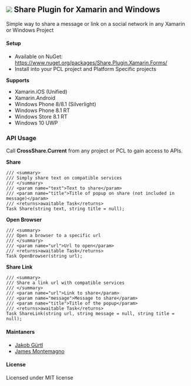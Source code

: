 ## ![](http://refractored.com/images/plugin_share.png) Share Plugin for Xamarin and Windows

Simple way to share a message or link on a social network in any Xamarin or Windows Project

#### Setup
* Available on NuGet: https://www.nuget.org/packages/Share.Plugin.Xamarin.Forms/
* Install into your PCL project and Platform Specific projects

**Supports**
* Xamarin.iOS (Unified)
* Xamarin.Android
* Windows Phone 8/8.1 (Silverlight)
* Windows Phone 8.1 RT
* Windows Store 8.1 RT
* Windows 10 UWP

### API Usage

Call **CrossShare.Current** from any project or PCL to gain access to APIs.

**Share**
```
/// <summary>
/// Simply share text on compatible services
/// </summary>
/// <param name="text">Text to share</param>
/// <param name="title">Title of popup on share (not included in message)</param>
/// <returns>awaitable Task</returns>
Task Share(string text, string title = null);
```

**Open Browser**
```
/// <summary>
/// Open a browser to a specific url
/// </summary>
/// <param name="url">Url to open</param>
/// <returns>awaitable Task</returns>
Task OpenBrowser(string url);
```

**Share Link**
```
/// <summary>
/// Share a link url with compatible services
/// </summary>
/// <param name="url">Link to share</param>
/// <param name="message">Message to share</param>
/// <param name="title">Title of the popup</param>
/// <returns>awaitable Task</returns>
Task ShareLink(string url, string message = null, string title = null);
```

#### Maintaners
* [Jakob Gürtl](https://github.com/jguertl)
* [James Montemagno](https://github.com/jamesmontemagno)

#### License
Licensed under MIT license
